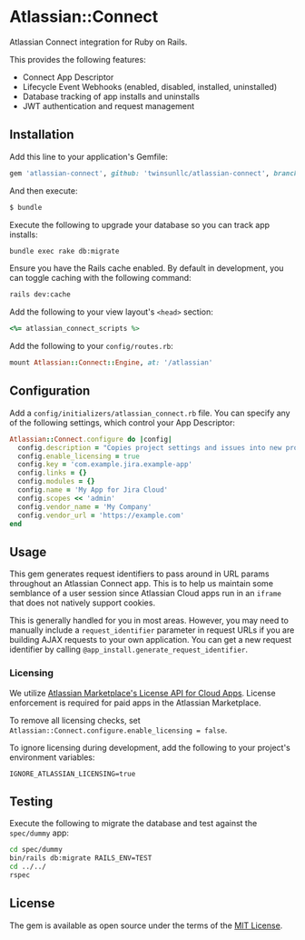 # Atlassian::Connect
Atlassian Connect integration for Ruby on Rails.

This provides the following features:
 - Connect App Descriptor
 - Lifecycle Event Webhooks (enabled, disabled, installed, uninstalled)
 - Database tracking of app installs and uninstalls
 - JWT authentication and request management

## Installation
Add this line to your application's Gemfile:

```ruby
gem 'atlassian-connect', github: 'twinsunllc/atlassian-connect', branch: 'main'
```

And then execute:
```bash
$ bundle
```

Execute the following to upgrade your database so you can track app installs:

```bash
bundle exec rake db:migrate
```

Ensure you have the Rails cache enabled. By default in development, you can toggle caching with the following command:

```bash
rails dev:cache
```  

Add the following to your view layout's `<head>` section:

```ruby
<%= atlassian_connect_scripts %>
```

Add the following to your `config/routes.rb`:

```ruby
mount Atlassian::Connect::Engine, at: '/atlassian'
```

## Configuration

Add a `config/initializers/atlassian_connect.rb` file. You can specify any of the following settings, which control your App Descriptor:
```ruby
Atlassian::Connect.configure do |config|
  config.description = "Copies project settings and issues into new projects."
  config.enable_licensing = true
  config.key = 'com.example.jira.example-app'
  config.links = {}
  config.modules = {}
  config.name = 'My App for Jira Cloud'
  config.scopes << 'admin'
  config.vendor_name = 'My Company'
  config.vendor_url = 'https://example.com'
end
```

## Usage
This gem generates request identifiers to pass around in URL params throughout an Atlassian Connect app. This is to help us maintain some semblance of a user session since Atlassian Cloud apps run in an `iframe` that does not natively support cookies.

This is generally handled for you in most areas. However, you may need to manually include a `request_identifier` parameter in request URLs if you are building AJAX requests to your own application. You can get a new request identifier by calling `@app_install.generate_request_identifier`.

### Licensing

We utilize [Atlassian Marketplace's License API for Cloud Apps](https://developer.atlassian.com/platform/marketplace/license-api-for-cloud-apps/). License enforcement is required for paid apps in the Atlassian Marketplace.

To remove all licensing checks, set `Atlassian::Connect.configure.enable_licensing = false`.

To ignore licensing during development, add the following to your project's environment variables:

```
IGNORE_ATLASSIAN_LICENSING=true
```

## Testing
Execute the following to migrate the database and test against the `spec/dummy` app:

```bash
cd spec/dummy
bin/rails db:migrate RAILS_ENV=TEST
cd ../../
rspec
```

## License
The gem is available as open source under the terms of the [MIT License](https://opensource.org/licenses/MIT).
